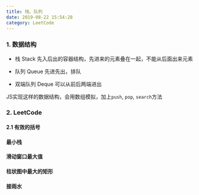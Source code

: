 ```yaml
---
title: 栈、队列
date: 2019-08-22 15:54:28
category: LeetCode
---
```

### 1. 数据结构
- 栈 Stack
先入后出的容器结构，先进来的元素叠在一起，不能从后面出来元素

- 队列 Queue
先进先出，排队

- 双端队列 Deque
可以从前后两端进出

JS实现这样的数据结构，会用数组模拟，加上`push`, `pop`, `search`方法

### 2. LeetCode
#### 2.1 有效的括号

#### 最小栈

#### 滑动窗口最大值

#### 柱状图中最大的矩形

#### 接雨水